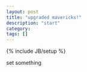 ```yaml
---
layout: post
title: "upgraded mavericks!"
description: "start"
category: 
tags: []
---
```

{% include JB/setup %}

set something 
